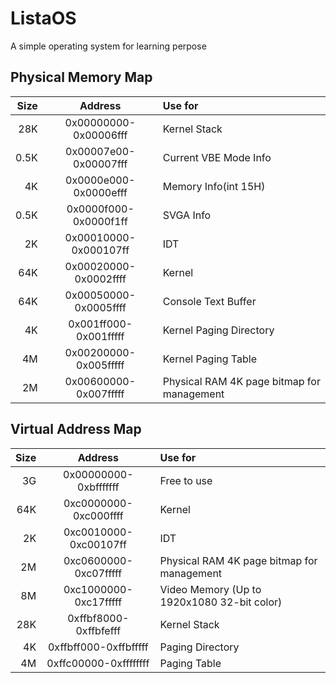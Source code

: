 # ListaOS
A simple operating system for learning perpose

## Physical Memory Map

| Size |        Address        |                   Use for                   |
| ---: | :-------------------: | :------------------------------------------ |
|  28K | 0x00000000-0x00006fff | Kernel Stack                                |
| 0.5K | 0x00007e00-0x00007fff | Current VBE Mode Info                       |
|   4K | 0x0000e000-0x0000efff | Memory Info(int 15H)                        |
| 0.5K | 0x0000f000-0x0000f1ff | SVGA Info                                   |
|   2K | 0x00010000-0x000107ff | IDT                                         |
|  64K | 0x00020000-0x0002ffff | Kernel                                      |
|  64K | 0x00050000-0x0005ffff | Console Text Buffer                         |
|   4K | 0x001ff000-0x001fffff | Kernel Paging Directory                     |
|   4M | 0x00200000-0x005fffff | Kernel Paging Table                         |
|   2M | 0x00600000-0x007fffff | Physical RAM 4K page bitmap for management  |

## Virtual Address Map

| Size |        Address        |                   Use for                   |
| ---: | :-------------------: | :------------------------------------------ |
|   3G | 0x00000000-0xbfffffff | Free to use                                 |
|  64K | 0xc0000000-0xc000ffff | Kernel                                      |
|   2K | 0xc0010000-0xc00107ff | IDT                                         |
|   2M | 0xc0600000-0xc07fffff | Physical RAM 4K page bitmap for management  |
|   8M | 0xc1000000-0xc17fffff | Video Memory (Up to 1920x1080 32-bit color) |
|  28K | 0xffbf8000-0xffbfefff | Kernel Stack                                |
|   4K | 0xffbff000-0xffbfffff | Paging Directory                            |
|   4M | 0xffc00000-0xffffffff | Paging Table                                |
